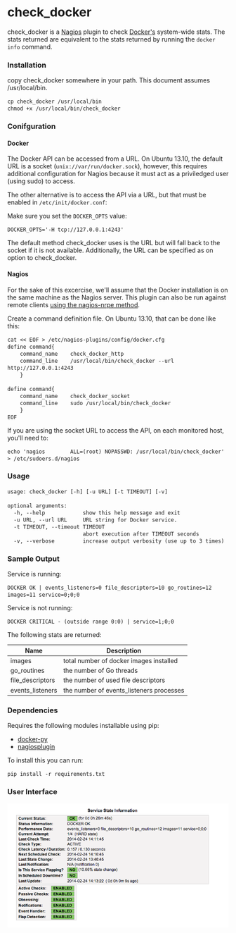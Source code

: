 # check_docker


check_docker is a [Nagios](http://www.nagios.org) plugin to check [Docker's](https://www.docker.io/) system-wide stats.  The stats returned are equivalent to the stats returned by running the `docker info` command.

### Installation

copy check_docker somewhere in your path.  This document assumes /usr/local/bin.

	cp check_docker /usr/local/bin
	chmod +x /usr/local/bin/check_docker

###  Conifguration

#### Docker 

The Docker API can be accessed from a URL.    On Ubuntu 13.10, the default URL is a socket (`unix://var/run/docker.sock`), however, this requires additional configuration for Nagios because it must act as a priviledged user (using sudo) to access.


The other alternative is to access the API via a URL, but that must be enabled in `/etc/init/docker.conf`:

Make sure you set the `DOCKER_OPTS` value:

	DOCKER_OPTS='-H tcp://127.0.0.1:4243'
	
The default	method check_docker uses is the URL but will fall back to the socket if it is not available.  Additionally, the URL can be specified as on option to check_docker.

#### Nagios

For the sake of this excercise, we'll assume that the Docker installation is on the same machine as the Nagios server.  This plugin can also be run against remote clients [using the nagios-nrpe method](http://devincharge.com/quick-dirty-setup-nrpe-ubuntu/). 

Create a command definition file.  On Ubuntu 13.10, that can be done like this:

	cat << EOF > /etc/nagios-plugins/config/docker.cfg 
	define command{
	    command_name    check_docker_http
	    command_line    /usr/local/bin/check_docker --url http://127.0.0.1:4243 
	    }
	
	define command{
	    command_name    check_docker_socket
	    command_line    sudo /usr/local/bin/check_docker
	    }
	EOF

If you are using the socket URL to access the API, on each monitored host, you'll need to:

	echo 'nagios        ALL=(root) NOPASSWD: /usr/local/bin/check_docker' > /etc/sudoers.d/nagios



### Usage

	usage: check_docker [-h] [-u URL] [-t TIMEOUT] [-v]
	
	optional arguments:
	  -h, --help            show this help message and exit
	  -u URL, --url URL     URL string for Docker service.
	  -t TIMEOUT, --timeout TIMEOUT
	                        abort execution after TIMEOUT seconds
	  -v, --verbose         increase output verbosity (use up to 3 times)


### Sample Output

Service is running:

    DOCKER OK | events_listeners=0 file_descriptors=10 go_routines=12 images=11 service=0;0;0

Service is not running:

	DOCKER CRITICAL - (outside range 0:0) | service=1;0;0

The following stats are returned:


| Name           | Description                        |
| -------------- | -----------------------------------|
| images | total number of docker images installed |
|go_routines| the number of Go threads |
| file_descriptors| the number of used file descriptors |
| events_listeners| the number of events_listeners processes |


### Dependencies

Requires the following modules installable using pip:

* [docker-py](https://github.com/dotcloud/docker-py)
* [nagiosplugin](http://pythonhosted.org/nagiosplugin/)

To install this you can run:

    pip install -r requirements.txt
	
	
### User Interface

![image](screenshot.png)



